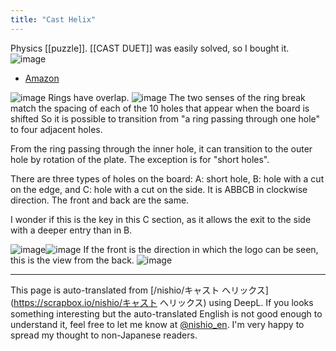 ```yaml
---
title: "Cast Helix"
---
```


Physics [[puzzle]].
[[CAST DUET]] was easily solved, so I bought it.
![image](https://gyazo.com/f8bdadf460da8810cdf1d41749b9553c/thumb/1000)
- [Amazon](https://amzn.to/2MN2Ha2)

![image](https://gyazo.com/1c561775ccfe5fa1dca925f4f646fd32/thumb/1000)
Rings have overlap.
![image](https://gyazo.com/9557c390da139952b51ec8fb594e7f70/thumb/1000)
The two senses of the ring break match the spacing of each of the 10 holes that appear when the board is shifted
So it is possible to transition from "a ring passing through one hole" to four adjacent holes.

From the ring passing through the inner hole, it can transition to the outer hole by rotation of the plate.
The exception is for "short holes".

There are three types of holes on the board: A: short hole, B: hole with a cut on the edge, and C: hole with a cut on the side.
It is ABBCB in clockwise direction. The front and back are the same.

I wonder if this is the key in this C section, as it allows the exit to the side with a deeper entry than in B.

![image](https://gyazo.com/ee6c172da51b3454105d8551f586b161/thumb/1000)![image](https://gyazo.com/c4f059b12d43979b2ed39039f23f9ea1/thumb/1000)
If the front is the direction in which the logo can be seen, this is the view from the back.
![image](https://gyazo.com/843e327d75a162c21970c34599c7cc25/thumb/1000)

---
This page is auto-translated from [/nishio/キャスト へリックス](https://scrapbox.io/nishio/キャスト へリックス) using DeepL. If you looks something interesting but the auto-translated English is not good enough to understand it, feel free to let me know at [@nishio_en](https://twitter.com/nishio_en). I'm very happy to spread my thought to non-Japanese readers.